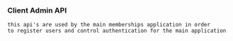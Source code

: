 ### Client Admin API

    this api's are used by the main memberships application in order 
    to register users and control authentication for the main application
